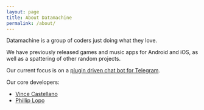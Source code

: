 ```yaml
---
layout: page
title: About Datamachine
permalink: /about/
---
```


Datamachine is a group of coders just doing what they love.

We have previously released games and music apps for Android and iOS, as well as a spattering of other random projects. 

Our current focus is on a [plugin driven chat bot for Telegram](https://github.com/datamachine/telegram-pybot).

Our core developers:

* [Vince Castellano](surye.github.io)
* [Phillip Lopo](xlopo.github.io)

